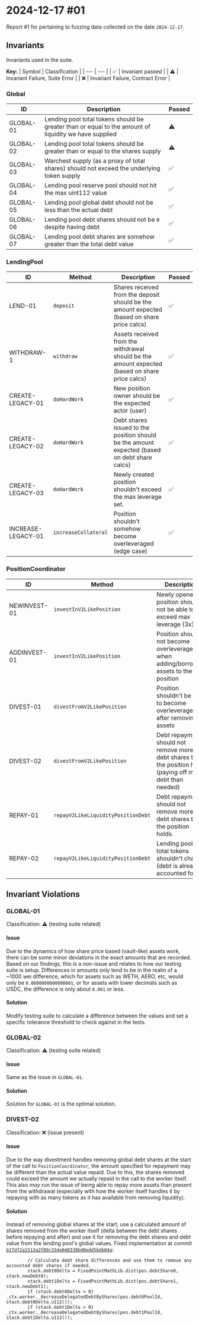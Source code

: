 # 2024-12-17 #01
Report #1 for pertaining to fuzzing data collected on the date `2024-12-17`.

## Invariants
Invariants used in the suite.

**Key:**
| Symbol | Classification |
| --- | --- |
| ✅ | Invariant passed |
| ⚠️ | Invariant Failure, Suite Error |
| ❌ | Invariant Failure, Contract Error |
### Global
| ID | Description | Passed |
| --- | --- | --- |
| GLOBAL-01 | Lending pool total tokens should be greater than or equal to the amount of liquidity we have supplied | ⚠️ |
| GLOBAL-02 | Lending pool total tokens should be greater than or equal to the shares supply | ⚠️ |
| GLOBAL-03 | Warchest supply (as a proxy of total shares) should not exceed the underlying token supply | ✅ |
| GLOBAL-04 | Lending pool reserve pool should not hit the max uint112 value | ✅ |
| GLOBAL-05 | Lending pool global debt should not be less than the actual debt | ✅ |
| GLOBAL-06 | Lending pool debt shares should not be `0` despite having debt | ✅ |
| GLOBAL-07 | Lending pool debt shares are somehow greater than the total debt value | ✅ |
### LendingPool
| ID | Method | Description | Passed |
| --- | --- | --- | --- |
| LEND-01 | `deposit` | Shares received from the deposit should be the amount expected (based on share price calcs) | ✅ |
| WITHDRAW-1 | `withdraw` | Assets received from the withdrawal should be the amount expected (based on share price calcs) | ✅ |
| CREATE-LEGACY-01 | `doHardWork` | New position owner should be the expected actor (user) | ✅ |
| CREATE-LEGACY-02 | `doHardWork` | Debt shares issued to the position should be the amount expected (based on debt share calcs) | ✅ |
| CREATE-LEGACY-03 | `doHardWork` | Newly created position shouldn't exceed the max leverage set. | ✅ |
| INCREASE-LEGACY-01 | `increaseCollateral` | Position shouldn't somehow become overleveraged (edge case) | ✅ |
### PositionCoordinator
| ID | Method | Description | Passed |
| --- | --- | --- | --- |
| NEWINVEST-01 | `investInV2LikePosition` | Newly opened position should not be able to exceed max leverage (3x) | ✅ |
| ADDINVEST-01 | `investInV2LikePosition` | Position should not become overleveraged when adding/borrowing assets to the position | ✅ |
| DIVEST-01 | `divestFromV2LikePosition` | Position shouldn't be able to become overleveraged after removing assets | ✅ |
| DIVEST-02 | `divestFromV2LikePosition` | Debt repayment should not remove more debt shares than the position holds (paying off more debt than needed) | ❌ |
| REPAY-01 | `repayV2LikeLiquidityPositionDebt` | Debt repayment should not remove more debt shares than the position holds. | ✅ |
| REPAY-02 | `repayV2LikeLiquidityPositionDebt` | Lending pool total tokens shouldn't change (debt is already accounted for) | ✅ |

## Invariant Violations
### GLOBAL-01
Classification: ⚠️ (testing suite related)
#### Issue
Due to the dynamics of how share price based (vault-like) assets work, there can be some minor deviations in the exact amounts that are recorded. Based on our findings, this is a non-issue and relates to how our testing suite is setup.
Differences in amounts only tend to be in the realm of a ~1000 wei difference, which for assets such as WETH, AERO, etc, would only be `0.0000000000000001`, or for assets with lower decimals such as USDC, the difference is only about `0.001` or less.
#### Solution
Modify testing suite to calculate a difference between the values and set a specific tolerance threshold to check against in the tests.
### GLOBAL-02
Classification: ⚠️ (testing suite related)
#### Issue
Same as the issue in `GLOBAL-01`.
#### Solution
Solution for ``GLOBAL-01`` is the optimal solution.
### DIVEST-02
Classification: ❌ (issue present)
#### Issue
Due to the way divestment handles removing global debt shares at the start of the call to `PositionCoordinator`, the amount specified for repayment may be different than the actual value repaid. Due to this, the shares removed could exceed the amount we actually repaid in the call to the worker itself. This also *may* run the issue of being able to repay more assets than present from the withdrawal (especially with how the worker itself handles it by repaying with as many tokens as it has available from removing liquidity).
#### Solution
Instead of removing global shares at the start, use a calculated amount of shares removed from the worker itself (delta between the debt shares before repaying and after) and use it for removing the debt shares and debt value from the lending pool's global values. Fixed implementation at commit [`b17df2a1513a2f89c334e048338bd0edd5bdb04a`](https://github.com/Limestone-Fi/limestone/commit/b17df2a1513a2f89c334e048338bd0edd5bdb04a):
```
        // Calculate debt share differences and use them to remove any accounted debt shares if needed.
        stack.debt0Delta = FixedPointMathLib.dist(pos.debtShare0, stack.newDebt0);
        stack.debt1Delta = FixedPointMathLib.dist(pos.debtShare1, stack.newDebt1);
        if (stack.debt0Delta > 0) _ctx.worker._decreaseDelegatedDebtByShares(pos.debt0PoolId, stack.debt0Delta.u112());
        if (stack.debt1Delta > 0) _ctx.worker._decreaseDelegatedDebtByShares(pos.debt1PoolId, stack.debt1Delta.u112());
```
